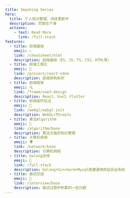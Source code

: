 ```yaml
---
title: Smashing Series
hero:
  title: 个人知识整理，持续更新中
  description: 页面往下滑
  actions:
    - text: Read More
      link: /full-stack
features:
  - title: 前端基础
    emoji: ✏️
    link: /cheatsheet/html
    description: 前端基础（ES、JS、TS、CSS、HTML等）
  - title: 前端工程化
    emoji: 🍼
    link: /project/react-vdom
    description: 前端架构系列
  - title: 前端框架
    emoji: 🔍
    link: /frame/vue3-design
    description: React、Vue3、Flutter
  - title: 前端高阶玩法
    emoji: 🧄
    link: /webgl/webgl-init
    description: WebGL+ThreeJs
  - title: 算法Algorithm
    emoji: 🍆
    link: /algorithm/base
    description: 算法方面的知识整理
  - title: 计算机网络
    emoji: 🌍
    link: /network/base
    description: 计算机网络
  - title: Golang全栈
    emoji: 🫘
    link: /full-stack
    description: Golang+Gin+Gorm+Mysql搭建通用网站后台系统
  - title: 面试总结
    emoji: 🍎
    link: /interview/base
    description: 面试过程中积累的一些问题
---
```


